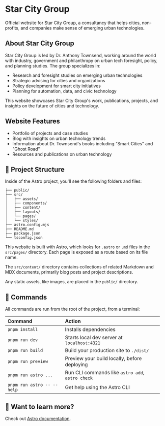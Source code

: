 # Star City Group

Official website for Star City Group, a consultancy that helps cities, non-profits, and companies make sense of emerging urban technologies.

## About Star City Group

Star City Group is led by Dr. Anthony Townsend, working around the world with industry, government and philanthropy on urban tech foresight, policy, and planning studies. The group specializes in:

- Research and foresight studies on emerging urban technologies
- Strategic advising for cities and organizations
- Policy development for smart city initiatives
- Planning for automation, data, and civic technology

This website showcases Star City Group's work, publications, projects, and insights on the future of cities and technology.

## Website Features

- Portfolio of projects and case studies
- Blog with insights on urban technology trends
- Information about Dr. Townsend's books including "Smart Cities" and "Ghost Road"
- Resources and publications on urban technology

## 🚀 Project Structure

Inside of the Astro project, you'll see the following folders and files:

```text
├── public/
├── src/
│   ├── assets/
│   ├── components/
│   ├── content/
│   ├── layouts/
│   └── pages/
│   └── styles/
├── astro.config.mjs
├── README.md
├── package.json
└── tsconfig.json
```

This website is built with Astro, which looks for `.astro` or `.md` files in the `src/pages/` directory. Each page is exposed as a route based on its file name.

The `src/content/` directory contains collections of related Markdown and MDX documents, primarily blog posts and project descriptions.

Any static assets, like images, are placed in the `public/` directory.

## 🧞 Commands

All commands are run from the root of the project, from a terminal:

| Command                   | Action                                           |
| :------------------------ | :----------------------------------------------- |
| `pnpm install`             | Installs dependencies                            |
| `pnpm run dev`             | Starts local dev server at `localhost:4321`      |
| `pnpm run build`           | Build your production site to `./dist/`          |
| `pnpm run preview`         | Preview your build locally, before deploying     |
| `pnpm run astro ...`       | Run CLI commands like `astro add`, `astro check` |
| `pnpm run astro -- --help` | Get help using the Astro CLI                     |

## 👀 Want to learn more?

Check out [Astro documentation](https://docs.astro.build).


